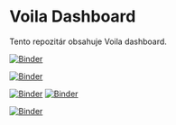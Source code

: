 # Voila Dashboard

Tento repozitár obsahuje Voila dashboard.

[![Binder](https://mybinder.org/badge_logo.svg)](https://mybinder.org/v2/git/https%3A%2F%2Fgithub.com%2Ffulekset%2Fvoila-dashboard/main?labpath=https%3A%2F%2Fgithub.com%2Ffulekset%2Fvoila-dashboard%2Fblob%2Fmain%2Fpriklad.ipynb)

[![Binder](https://mybinder.org/badge_logo.svg)](https://mybinder.org/v2/git/https%3A%2F%2Fgithub.com%2Ffulekset%2Fvoila-dashboard/main?labpath=https%3A%2F%2Fgithub.com%2Ffulekset%2Fvoila-dashboard%2Fblob%2Fmain%2Ftest.ipynb?voila-debug)

[![Binder](https://mybinder.org/badge_logo.svg)](https://mybinder.org/v2/git/https%3A%2F%2Fgithub.com%2Ffulekset%2Fvoila-dashboard/main?labpath=https%3A%2F%2Fgithub.com%2Ffulekset%2Fvoila-dashboard%2Fblob%2Fmain%2Fpath%2520of%2520the%2520curve.ipynb)
[![Binder](https://mybinder.org/badge_logo.svg)](https://mybinder.org/v2/git/https%3A%2F%2Fgithub.com%2Ffulekset%2Fvoila-dashboard/main?labpath=https%3A%2F%2Fgithub.com%2Ffulekset%2Fvoila-dashboard%2Fblob%2Fmain%2FIRWS_LINE_BOX_CHART.ipynb)

[![Binder](https://mybinder.org/badge_logo.svg)](https://mybinder.org/v2/git/https%3A%2F%2Fgithub.com%2Ffulekset%2Fvoila-dashboard/main?labpath=https%3A%2F%2Fgithub.com%2Ffulekset%2Fvoila-dashboard%2Fblob%2Fmain%2FPRIEMER_KGM_KGS.ipynb)
